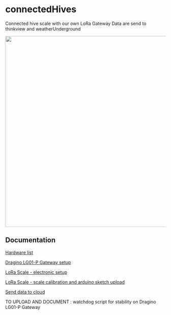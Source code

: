 # connectedHives
Connected hive scale with our own LoRa Gateway
Data are send to thinkview and weatherUnderground

<img src="https://raw.github.com/luigi1809/connectedHives/master/img/scale.jpg" width="600">

Documentation
--------------------
[Hardware list](https://github.com/luigi1809/connectedHives/blob/master/doc/hardware_list.md)

[Dragino LG01-P Gateway setup](https://github.com/luigi1809/connectedHives/blob/master/doc/gateway.md)

[LoRa Scale - electronic setup](https://github.com/luigi1809/connectedHives/blob/master/doc/lora_scale.md)

[LoRa Scale - scale calibration and arduino sketch upload](https://github.com/luigi1809/connectedHives/blob/master/doc/lora_scale.md)

[Send data to cloud](https://github.com/luigi1809/connectedHives/blob/master/doc/cloud.md)

TO UPLOAD AND DOCUMENT : watchdog script for stability on Dragino LG01-P Gateway 
